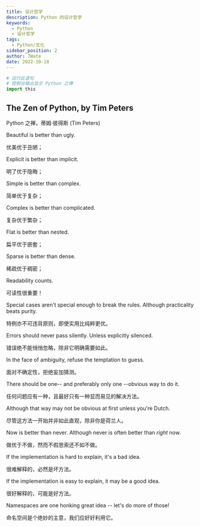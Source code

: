 ```yaml
---
title: 设计哲学
description: Python 的设计哲学
keywords:
  - Python
  - 设计哲学
tags:
  - Python/文化
sidebar_position: 2
author: 7Wate
date: 2022-10-18
---
```


```python
# 运行此语句
# 控制台输出显示 Python 之禅
import this
```

## The Zen of Python, by Tim Peters

Python 之禅，蒂姆·彼得斯 (Tim Peters)

Beautiful is better than ugly.

优美优于丑陋；

Explicit is better than implicit.

明了优于隐晦；

Simple is better than complex.

简单优于复杂；

Complex is better than complicated.

复杂优于繁杂；

Flat is better than nested.

扁平优于嵌套；

Sparse is better than dense.

稀疏优于稠密；

Readability counts.

可读性很重要！

Special cases aren't special enough to break the rules. Although practicality beats purity.

特例亦不可违背原则，即使实用比纯粹更优。

Errors should never pass silently. Unless explicitly silenced.

错误绝不能悄悄忽略，除非它明确需要如此。

In the face of ambiguity, refuse the temptation to guess.

面对不确定性，拒绝妄加猜测。

There should be one-- and preferably only one --obvious way to do it.

任何问题应有一种，且最好只有一种显而易见的解决方法。

Although that way may not be obvious at first unless you're Dutch.

尽管这方法一开始并非如此直观，除非你是荷兰人。

Now is better than never. Although never is often better than *right* now.

做优于不做，然而不假思索还不如不做。

If the implementation is hard to explain, it's a bad idea.

很难解释的，必然是坏方法。

If the implementation is easy to explain, it may be a good idea.

很好解释的，可能是好方法。

Namespaces are one honking great idea -- let's do more of those!

命名空间是个绝妙的主意，我们应好好利用它。

